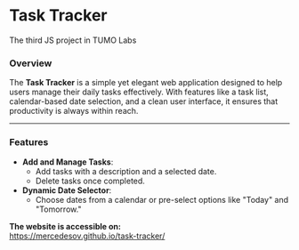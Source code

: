 # **Task Tracker**
The third JS project in TUMO Labs

### **Overview**
The **Task Tracker** is a simple yet elegant web application designed to help users manage their daily tasks effectively. With features like a task list, calendar-based date selection, and a clean user interface, it ensures that productivity is always within reach.

---

### **Features**
- **Add and Manage Tasks**:
  - Add tasks with a description and a selected date.
  - Delete tasks once completed.
- **Dynamic Date Selector**:
  - Choose dates from a calendar or pre-select options like "Today" and "Tomorrow."

**The website is accessible on:**  
https://mercedesov.github.io/task-tracker/
